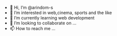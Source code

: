 - 👋 Hi, I’m @arindom-s
- 👀 I’m interested in web,cinema, sports and the like
- 🌱 I’m currently learning web development
- 💞️ I’m looking to collaborate on ...
- 📫 How to reach me ...

<!---
arindom-s/arindom-s is a ✨ special ✨ repository because its `README.md` (this file) appears on your GitHub profile.
You can click the Preview link to take a look at your changes.
--->
